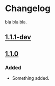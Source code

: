 # Changelog

bla bla bla.

## [1.1.1-dev]

## [1.1.0]

### Added

- Something added.

[1.1.1-dev]: https://a.com/b/c/refs/HEAD
[1.1.0]: https://a.com/b/c/refs/v1.1.0
